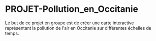 # PROJET-Pollution_en_Occitanie
Le but de ce projet en groupe est de créer une carte interactive représentant la pollution de l'air en Occitanie sur différentes échelles de temps.

